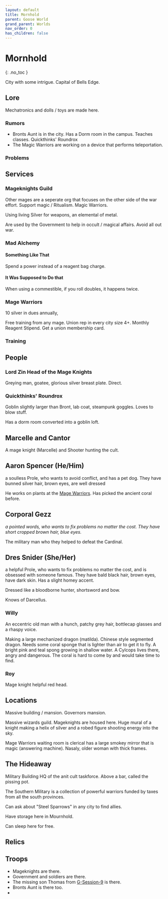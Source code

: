 ```yaml
---
layout: default
title: Mornhold
parent: Goose World
grand_parent: Worlds
nav_order: 0
has_children: false
---
```

# Mornhold
{: .no_toc }

City with some intrigue. Capital of Bells Edge.
## Lore
Mechatronics and dolls / toys are made here.

### Rumors

* Bronts Aunt is in the city. Has a Dorm room in the campus. Teaches classes. Quickthinks' Roundrox
* The Magic Warriors are working on a device that performs teleportation.

### Problems

## Services
### Mageknights Guild

Other mages are a seperate org that focuses on the other side of the war effort. Support magic / Ritualism. Magic Warriors. 

Using living Silver for weapons, an elemental of metal.

Are used by the Government to help in occult / magical affairs. Avoid all out war.





### Mad Alchemy
#### Something Like That
Spend a power instead of a reagent bag charge.

#### It Was Supposed to Do that
When using a commestible, if you roll doubles, it happens twice.

### Mage Warriors
10 silver in dues annually,

Free training from any mage. Union rep in every city size 4+.
Monthly Reagent Stipend. Get a union membership card.



### Training

## People
### Lord Zin Head of the Mage Knights
Greying man, goatee, glorious silver breast plate. Direct.

### Quickthinks' Roundrox
Goblin slightly larger than Bront, lab coat, steampunk goggles. Loves to blow stuff. 

Has a dorm room converted into a goblin loft. 

## Marcelle and Cantor
A mage knight (Marcelle) and Shooter hunting the cult.

## Aaron Spencer (He/Him)
a soulless Prole, who wants to avoid conflict, and has a pet dog. They have bunned silver hair, brown eyes, are well dressed

He works on plants at the [Mage Warriors](#Mage%20Warriors). Has picked the ancient coral before.

## Corporal Gezz
*a pointed words, who wants to fix problems no matter the cost. They have short cropped brown hair, blue eyes.*

The military man who they helped to defeat the Cardinal. 

## Dres Snider (She/Her) 
a helpful Prole, who wants to fix problems no matter the cost, and is obsessed with someone famous. They have bald black hair, brown eyes, have dark skin. Has a slight homey accent.

Dressed like a bloodborne hunter, shortsword and bow. 

Knows of Darcellus. 



### Willy
An eccentric old man with a hunch, patchy grey hair, bottlecap glasses and a rhaspy voice.

Making a large mechanized dragon (matilda). Chinese style segmented dragon. Needs some coral sponge that is lighter than air to get it to fly. A bright pink and teal spong growing in shallow water. A Cylcops lives there, angry and dangerous. The coral is hard to come by and would take time to find.

### Roy
Mage knight helpful red head.

## Locations
Massive building / mansion. Governors mansion.

Massive wizards guild. Mageknights are housed here. Huge mural of a knight making a helix of silver and a robed figure shooting energy into the sky.

Mage Warriors waiting room is clerical has a large smokey mirror that is magic (answering machine). Nasaly, older woman with thick frames. 

## The Hideaway
Military Building HQ of the anit cult taskforce. Above a bar, called the pissing pot.

The Southern Military is a collection of powerful warriors funded by taxes from all the south provinces. 

Can ask about "Steel Sparrows" in any city to find allies.

Have storage here in Mournhold.

Can sleep here for free.


## Relics

## Troops


* Mageknights are there.
* Government and soldiers are there.
* The missing son Thomas from [G-Session-9](Game/Worlds/Goose/G-Session-9) is there.
* Bronts Aunt is there too.
* 


